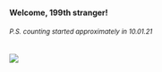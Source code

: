#### Welcome, 199th stranger!

###### <sup>P.S. counting started approximately in 10.01.21</sup>

<img src="https://kraftwerk28.pp.ua/vcnt.png"></img>
